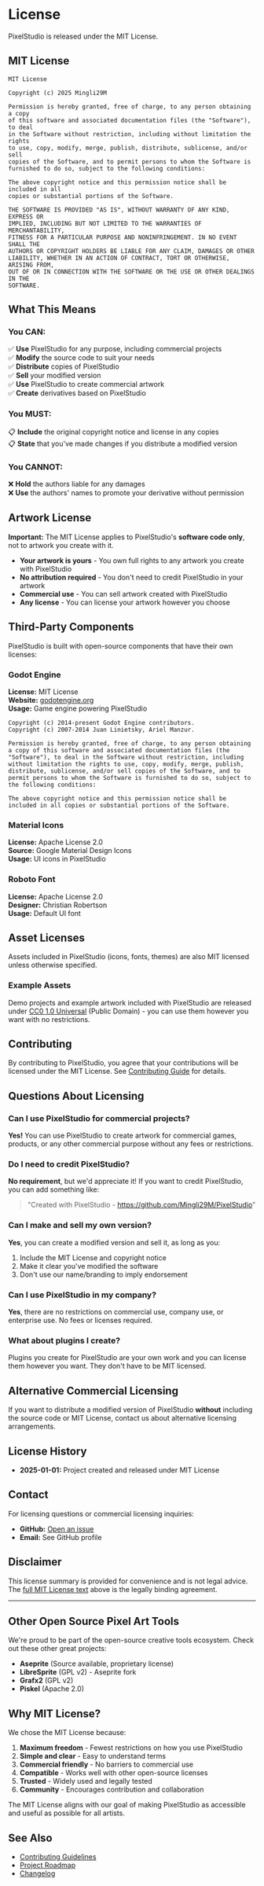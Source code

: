 # License

PixelStudio is released under the MIT License.

## MIT License

```
MIT License

Copyright (c) 2025 Mingli29M

Permission is hereby granted, free of charge, to any person obtaining a copy
of this software and associated documentation files (the "Software"), to deal
in the Software without restriction, including without limitation the rights
to use, copy, modify, merge, publish, distribute, sublicense, and/or sell
copies of the Software, and to permit persons to whom the Software is
furnished to do so, subject to the following conditions:

The above copyright notice and this permission notice shall be included in all
copies or substantial portions of the Software.

THE SOFTWARE IS PROVIDED "AS IS", WITHOUT WARRANTY OF ANY KIND, EXPRESS OR
IMPLIED, INCLUDING BUT NOT LIMITED TO THE WARRANTIES OF MERCHANTABILITY,
FITNESS FOR A PARTICULAR PURPOSE AND NONINFRINGEMENT. IN NO EVENT SHALL THE
AUTHORS OR COPYRIGHT HOLDERS BE LIABLE FOR ANY CLAIM, DAMAGES OR OTHER
LIABILITY, WHETHER IN AN ACTION OF CONTRACT, TORT OR OTHERWISE, ARISING FROM,
OUT OF OR IN CONNECTION WITH THE SOFTWARE OR THE USE OR OTHER DEALINGS IN THE
SOFTWARE.
```

## What This Means

### You CAN:

✅ **Use** PixelStudio for any purpose, including commercial projects  
✅ **Modify** the source code to suit your needs  
✅ **Distribute** copies of PixelStudio  
✅ **Sell** your modified version  
✅ **Use** PixelStudio to create commercial artwork  
✅ **Create** derivatives based on PixelStudio  

### You MUST:

📋 **Include** the original copyright notice and license in any copies  
📋 **State** that you've made changes if you distribute a modified version  

### You CANNOT:

❌ **Hold** the authors liable for any damages  
❌ **Use** the authors' names to promote your derivative without permission  

## Artwork License

**Important:** The MIT License applies to PixelStudio's **software code only**, not to artwork you create with it.

- **Your artwork is yours** - You own full rights to any artwork you create with PixelStudio
- **No attribution required** - You don't need to credit PixelStudio in your artwork
- **Commercial use** - You can sell artwork created with PixelStudio
- **Any license** - You can license your artwork however you choose

## Third-Party Components

PixelStudio is built with open-source components that have their own licenses:

### Godot Engine

**License:** MIT License  
**Website:** [godotengine.org](https://godotengine.org/)  
**Usage:** Game engine powering PixelStudio

```
Copyright (c) 2014-present Godot Engine contributors.
Copyright (c) 2007-2014 Juan Linietsky, Ariel Manzur.

Permission is hereby granted, free of charge, to any person obtaining
a copy of this software and associated documentation files (the
"Software"), to deal in the Software without restriction, including
without limitation the rights to use, copy, modify, merge, publish,
distribute, sublicense, and/or sell copies of the Software, and to
permit persons to whom the Software is furnished to do so, subject to
the following conditions:

The above copyright notice and this permission notice shall be
included in all copies or substantial portions of the Software.
```

### Material Icons

**License:** Apache License 2.0  
**Source:** Google Material Design Icons  
**Usage:** UI icons in PixelStudio

### Roboto Font

**License:** Apache License 2.0  
**Designer:** Christian Robertson  
**Usage:** Default UI font

## Asset Licenses

Assets included in PixelStudio (icons, fonts, themes) are also MIT licensed unless otherwise specified.

### Example Assets

Demo projects and example artwork included with PixelStudio are released under [CC0 1.0 Universal](https://creativecommons.org/publicdomain/zero/1.0/) (Public Domain) - you can use them however you want with no restrictions.

## Contributing

By contributing to PixelStudio, you agree that your contributions will be licensed under the MIT License. See [Contributing Guide](../development/contributing.md) for details.

## Questions About Licensing

### Can I use PixelStudio for commercial projects?

**Yes!** You can use PixelStudio to create artwork for commercial games, products, or any other commercial purpose without any fees or restrictions.

### Do I need to credit PixelStudio?

**No requirement**, but we'd appreciate it! If you want to credit PixelStudio, you can add something like:

> "Created with PixelStudio - https://github.com/Mingli29M/PixelStudio"

### Can I make and sell my own version?

**Yes**, you can create a modified version and sell it, as long as you:
1. Include the MIT License and copyright notice
2. Make it clear you've modified the software
3. Don't use our name/branding to imply endorsement

### Can I use PixelStudio in my company?

**Yes**, there are no restrictions on commercial use, company use, or enterprise use. No fees or licenses required.

### What about plugins I create?

Plugins you create for PixelStudio are your own work and you can license them however you want. They don't have to be MIT licensed.

## Alternative Commercial Licensing

If you want to distribute a modified version of PixelStudio **without** including the source code or MIT License, contact us about alternative licensing arrangements.

## License History

- **2025-01-01:** Project created and released under MIT License

## Contact

For licensing questions or commercial licensing inquiries:

- **GitHub:** [Open an issue](https://github.com/Mingli29M/PixelStudio/issues)
- **Email:** See GitHub profile

## Disclaimer

This license summary is provided for convenience and is not legal advice. The [full MIT License text](#mit-license) above is the legally binding agreement.

---

## Other Open Source Pixel Art Tools

We're proud to be part of the open-source creative tools ecosystem. Check out these other great projects:

- **Aseprite** (Source available, proprietary license)
- **LibreSprite** (GPL v2) - Aseprite fork
- **Grafx2** (GPL v2)
- **Piskel** (Apache 2.0)

## Why MIT License?

We chose the MIT License because:

1. **Maximum freedom** - Fewest restrictions on how you use PixelStudio
2. **Simple and clear** - Easy to understand terms
3. **Commercial friendly** - No barriers to commercial use
4. **Compatible** - Works well with other open-source licenses
5. **Trusted** - Widely used and legally tested
6. **Community** - Encourages contribution and collaboration

The MIT License aligns with our goal of making PixelStudio as accessible and useful as possible for all artists.

## See Also

- [Contributing Guidelines](../development/contributing.md)
- [Project Roadmap](roadmap.md)
- [Changelog](changelog.md)
